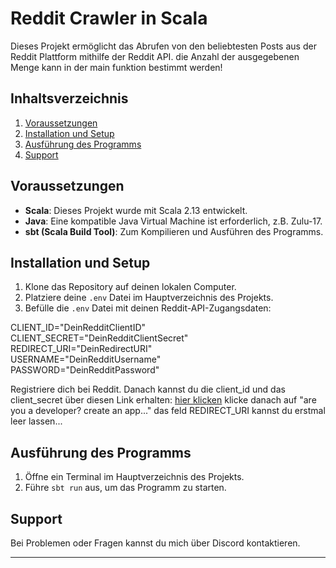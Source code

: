 # Reddit Crawler in Scala

Dieses Projekt ermöglicht das Abrufen von den beliebtesten Posts aus der Reddit Plattform mithilfe der Reddit API.
die Anzahl der ausgegebenen Menge kann in der main funktion bestimmt werden!

## Inhaltsverzeichnis

1. [Voraussetzungen](#voraussetzungen)
2. [Installation und Setup](#installation-und-setup)
3. [Ausführung des Programms](#ausführung-des-programms)
4. [Support](#support)

## Voraussetzungen

- **Scala**: Dieses Projekt wurde mit Scala 2.13 entwickelt.
- **Java**: Eine kompatible Java Virtual Machine ist erforderlich, z.B. Zulu-17.
- **sbt (Scala Build Tool)**: Zum Kompilieren und Ausführen des Programms.

## Installation und Setup

1. Klone das Repository auf deinen lokalen Computer.
2. Platziere deine `.env` Datei im Hauptverzeichnis des Projekts.
3. Befülle die `.env` Datei mit deinen Reddit-API-Zugangsdaten:

CLIENT_ID="DeinRedditClientID"  
CLIENT_SECRET="DeinRedditClientSecret"  
REDIRECT_URI="DeinRedirectURI"  
USERNAME="DeinRedditUsername"  
PASSWORD="DeinRedditPassword"  

Registriere dich bei Reddit. Danach kannst du 
die client_id und das client_secret über diesen Link erhalten: 
[hier klicken](https://www.reddit.com/prefs/apps)
klicke danach auf "are you a developer? create an app..."
das feld REDIRECT_URI kannst du erstmal leer lassen...


## Ausführung des Programms

1. Öffne ein Terminal im Hauptverzeichnis des Projekts.
2. Führe `sbt run` aus, um das Programm zu starten.

## Support

Bei Problemen oder Fragen kannst du mich über Discord kontaktieren.

---

